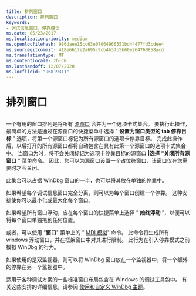 ```yaml
---
title: 排列窗口
description: 排列窗口
keywords:
- 调试信息窗口，停靠建议
ms.date: 05/23/2017
ms.localizationpriority: medium
ms.openlocfilehash: 986daee15cc63e07064966551bd44477fd3cdee4
ms.sourcegitcommit: 418e6617e2a695c9cb4b37b5b60e264760858acd
ms.translationtype: MT
ms.contentlocale: zh-CN
ms.lasthandoff: 12/07/2020
ms.locfileid: "96819311"
---
```

# <a name="arranging-windows"></a>排列窗口


## <span id="ddk_suggested_configurations_dbg"></span><span id="DDK_SUGGESTED_CONFIGURATIONS_DBG"></span>


一个有用的窗口排列是将所有 [源窗口](source-window.md) 合并为一个选项卡式集合。 要执行此操作，最简单的方法是通过在源窗口的快捷菜单中选择 " **设置为窗口类型的 tab 停靠目标** " 选项，将第一个源窗口标记为所有源窗口的选项卡停靠目标。 完成此操作后，以后打开的所有源窗口都将自动包含在具有此第一个源窗口的选项卡式集合中。 当窗口为时，将不会关闭标记为选项卡停靠目标的源窗口 **|选择 "关闭所有源窗口** " 菜单命令。 因此，您可以为源窗口设置一个占位符窗口，该窗口仅在您需要时才会关闭。

此集合可以占据 WinDbg 窗口的一半，也可以将其放在单独的停靠中。

如果希望每个调试信息窗口完全分离，则可以为每个窗口创建一个停靠。 这种安排使你可以最小化或最大化每个窗口。

如果希望所有窗口浮动，应在每个窗口的快捷菜单上选择 " **始终浮动** "，以便可以将每个窗口单独拖到任何位置。

或者，可以使用 "**窗口**" 菜单上的 " [MDI 模拟](window---mdi-emulation.md)" 命令。 此命令将生成所有 windows 浮动窗口，并在框架窗口中对其进行限制。 此行为在引入停靠模式之前模拟 WinDbg 的行为。

如果使用的是双监视器，则可以将 WinDbg 窗口放在一个监视器中，将一个额外的停靠在另一个监视器中。

适用于各种调试方案的一些标准窗口布局包含在 Windows 的调试工具包中。 有关这些安排的详细信息，请参阅 [使用和自定义 WinDbg 主题](using-and-customizing-windbg-themes.md)。

 

 






